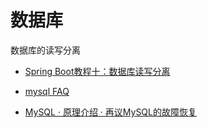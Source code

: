 数据库
==========


数据库的读写分离
- [Spring Boot教程十：数据库读写分离](https://blog.csdn.net/wang_shuyu/article/details/79304364)

- [mysql FAQ](https://www.w3cschool.cn/hjikt5/ceq5nozt.html)

- [MySQL · 原理介绍 · 再议MySQL的故障恢复](http://mysql.taobao.org/monthly/2018/12/04/)